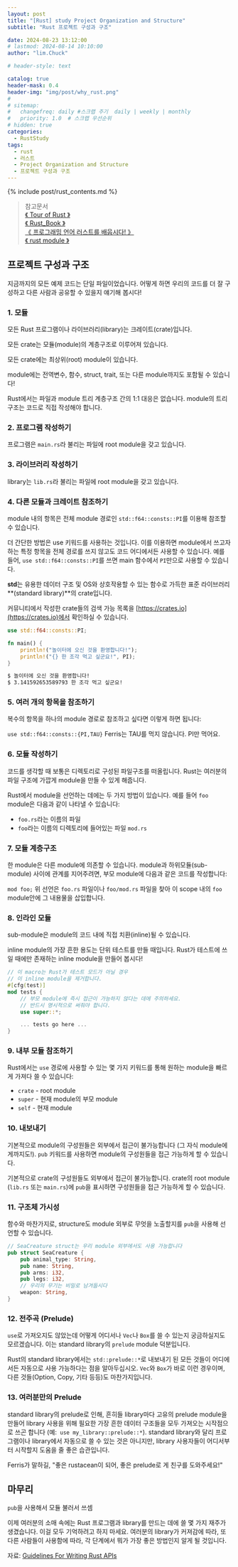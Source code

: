 ```yaml
---
layout: post
title: "[Rust] study Project Organization and Structure"
subtitle: "Rust 프로젝트 구성과 구조"

date: 2024-08-23 13:12:00
# lastmod: 2024-08-14 10:10:00
author: "lim.Chuck"

# header-style: text

catalog: true
header-mask: 0.4
header-img: "img/post/why_rust.png"
#
# sitemap:
#   changefreq: daily #스크랩 주기  daily | weekly | monthly
#   priority: 1.0  # 스크랩 우선순위
# hidden: true
categories:
  - RustStudy
tags:
  - rust
  - 러스트
  - Project Organization and Structure
  - 프로젝트 구성과 구조
---
```


{% include post/rust_contents.md %}

> 참고문서  
> [ 《 Tour of Rust 》 ](https://tourofrust.com/chapter_9_ko.html)  
> [ 《 Rust_Book 》 ](https://doc.rust-kr.org/)  
> [ 《 프로그래밍 언어 러스트를 배웁시다! 》 ](https://www.youtube.com/watch?v=W9DO6m8JSSs&list=PLfllocyHVgsSJf1zO6k6o3SX2mbZjAqYE)  
> [ 《 rust module 》 ](https://crates.io)

## 프로젝트 구성과 구조

지금까지의 모든 예제 코드는 단일 파일이었습니다. 어떻게 하면 우리의 코드를 더 잘 구성하고 다른 사람과 공유할 수 있을지 얘기해 봅시다!

### 1. 모듈

모든 Rust 프로그램이나 라이브러리(library)는 크레이트(crate)입니다.

모든 crate는 모듈(module)의 계층구조로 이루어져 있습니다.

모든 crate에는 최상위(root) module이 있습니다.

module에는 전역변수, 함수, struct, trait, 또는 다른 module까지도 포함될 수 있습니다!

Rust에서는 파일과 module 트리 계층구조 간의 1:1 대응은 없습니다. module의 트리 구조는 코드로 직접 작성해야 합니다.

### 2. 프로그램 작성하기

프로그램은 `main.rs`라 불리는 파일에 root module을 갖고 있습니다.

### 3. 라이브러리 작성하기

library는 `lib.rs`라 불리는 파일에 root module을 갖고 있습니다.

### 4. 다른 모듈과 크레이트 참조하기

module 내의 항목은 전체 module 경로인 `std::f64::consts::PI`를 이용해 참조할 수 있습니다.

더 간단한 방법은 use 키워드를 사용하는 것입니다. 이를 이용하면 module에서 쓰고자 하는 특정 항목을 전체 경로를 쓰지 않고도 코드 어디에서든 사용할 수 있습니다. 예를 들어, `use std::f64::consts::PI`를 쓰면 main 함수에서 `PI`만으로 사용할 수 있습니다.

**std**는 유용한 데이터 구조 및 OS와 상호작용할 수 있는 함수로 가득한 표준 라이브러리 **(standard library)**의 crate입니다.

커뮤니티에서 작성한 crate들의 검색 가능 목록을 [https://crates.io](https://crates.io)에서 확인하실 수 있습니다.

```rust
use std::f64::consts::PI;

fn main() {
    println!("놀이터에 오신 것을 환영합니다!");
    println!("{} 한 조각 먹고 싶군요!", PI);
}
```

```cmd
$ 놀이터에 오신 것을 환영합니다!
$ 3.141592653589793 한 조각 먹고 싶군요!
```

### 5. 여러 개의 항목을 참조하기

복수의 항목을 하나의 module 경로로 참조하고 싶다면 이렇게 하면 됩니다:

`use std::f64::consts::{PI,TAU}`
Ferris는 TAU를 먹지 않습니다. PI만 먹어요.

### 6. 모듈 작성하기

코드를 생각할 때 보통은 디렉토리로 구성된 파일구조를 떠올립니다. Rust는 여러분의 파일 구조에 가깝게 module을 만들 수 있게 해줍니다.

Rust에서 module을 선언하는 데에는 두 가지 방법이 있습니다. 예를 들어 `foo` module은 다음과 같이 나타낼 수 있습니다:

- `foo.rs`라는 이름의 파일
- `foo`라는 이름의 디렉토리에 들어있는 파일 `mod.rs`

### 7. 모듈 계층구조

한 module은 다른 module에 의존할 수 있습니다. module과 하위모듈(sub-module) 사이에 관계를 지어주려면, 부모 module에 다음과 같은 코드를 작성합니다:

`mod foo;`
위 선언은 `foo.rs` 파일이나 `foo/mod.rs` 파일을 찾아 이 scope 내의 `foo` module안에 그 내용물을 삽입합니다.

### 8. 인라인 모듈

sub-module은 module의 코드 내에 직접 치환(inline)될 수 있습니다.

inline module의 가장 흔한 용도는 단위 테스트를 만들 때입니다. Rust가 테스트에 쓰일 때에만 존재하는 inline module을 만들어 봅시다!

```rust
// 이 macro는 Rust가 테스트 모드가 아닐 경우
// 이 inline module을 제거합니다.
#[cfg(test)]
mod tests {
    // 부모 module에 즉시 접근이 가능하지 않다는 데에 주의하세요.
    // 반드시 명시적으로 써줘야 합니다.
    use super::*;

    ... tests go here ...
}
```

### 9. 내부 모듈 참조하기

Rust에서는 `use` 경로에 사용할 수 있는 몇 가지 키워드를 통해 원하는 module을 빠르게 가져다 쓸 수 있습니다:

- `crate` - root module
- `super` - 현재 module의 부모 module
- `self` - 현재 module

### 10. 내보내기

기본적으로 module의 구성원들은 외부에서 접근이 불가능합니다 (그 자식 module에게까지도!). `pub` 키워드를 사용하면 module의 구성원들을 접근 가능하게 할 수 있습니다.

기본적으로 crate의 구성원들도 외부에서 접근이 불가능합니다. crate의 root module (`lib.rs` 또는 `main.rs`)에 `pub`을 표시하면 구성원들을 접근 가능하게 할 수 있습니다.

### 11. 구조체 가시성

함수와 마찬가지로, structure도 module 외부로 무엇을 노출할지를 `pub`을 사용해 선언할 수 있습니다.

```rust
// SeaCreature struct는 우리 module 외부에서도 사용 가능합니다
pub struct SeaCreature {
    pub animal_type: String,
    pub name: String,
    pub arms: i32,
    pub legs: i32,
    // 우리의 무기는 비밀로 남겨둡시다
    weapon: String,
}
```

### 12. 전주곡 (Prelude)

`use`로 가져오지도 않았는데 어떻게 어디서나 `Vec`나 `Box`를 쓸 수 있는지 궁금하실지도 모르겠습니다. 이는 standard library의 `prelude` module 덕분입니다.

Rust의 standard library에서는 `std::prelude::*`로 내보내기 된 모든 것들이 어디에서든 자동으로 사용 가능하다는 점을 알아두십시오. `Vec`와 `Box`가 바로 이런 경우이며, 다른 것들(Option, Copy, 기타 등등)도 마찬가지입니다.

### 13. 여러분만의 Prelude

standard library의 prelude로 인해, 흔히들 library마다 고유의 prelude module을 만들어 library 사용을 위해 필요한 가장 흔한 데이터 구조들을 모두 가져오는 시작점으로 쓰곤 합니다 (예:` use my_library::prelude::*`). standard library와 달리 프로그램이나 library에서 자동으로 쓸 수 있는 것은 아니지만, library 사용자들이 어디서부터 시작할지 도움을 줄 좋은 습관입니다.

Ferris가 말하길, "좋은 rustacean이 되어, 좋은 prelude로 게 친구를 도와주세요!"

## 마무리

`pub`을 사용해서 모듈 불러서 쓰셈

이제 여러분의 소매 속에는 Rust 프로그램과 library를 만드는 데에 쓸 몇 가지 재주가 생겼습니다. 이걸 모두 기억하려고 하지 마세요. 여러분의 library가 커져감에 따라, 또 다른 사람들이 사용함에 따라, 각 단계에서 뭐가 가장 좋은 방법인지 알게 될 것입니다.

자료: [Guidelines For Writing Rust APIs](https://rust-lang.github.io/api-guidelines/)

